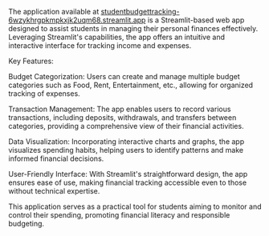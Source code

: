 The application available at [studentbudgettracking-6wzykhrgpkmpkxjk2uqm68.streamlit.app](https://studentbudgettracking-6wzykhrgpkmpkxjk2uqm68.streamlit.app/?embed_options=dark_theme) is a Streamlit-based web app designed to assist students in managing their personal finances effectively. Leveraging Streamlit's capabilities, the app offers an intuitive and interactive interface for tracking income and expenses.

Key Features:

Budget Categorization: Users can create and manage multiple budget categories such as Food, Rent, Entertainment, etc., allowing for organized tracking of expenses.

Transaction Management: The app enables users to record various transactions, including deposits, withdrawals, and transfers between categories, providing a comprehensive view of their financial activities.

Data Visualization: Incorporating interactive charts and graphs, the app visualizes spending habits, helping users to identify patterns and make informed financial decisions.

User-Friendly Interface: With Streamlit's straightforward design, the app ensures ease of use, making financial tracking accessible even to those without technical expertise.

This application serves as a practical tool for students aiming to monitor and control their spending, promoting financial literacy and responsible budgeting.
